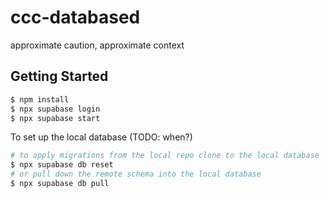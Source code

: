 # ccc-databased
approximate caution, approximate context

## Getting Started

```sh
$ npm install
$ npx supabase login
$ npx supabase start
```

To set up the local database (TODO: when?)

```sh
# to apply migrations from the local repo clone to the local database
$ npx supabase db reset
# or pull down the remote schema into the local database
$ npx supabase db pull
```
